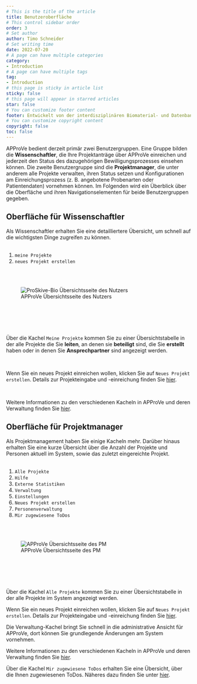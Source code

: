 ```yaml
---
# This is the title of the article
title: Benutzeroberfläche
# This control sidebar order
order: 3
# Set author
author: Timo Schneider
# Set writing time
date: 2022-07-20
# A page can have multiple categories
category:
- Introduction
# A page can have multiple tags
tag:
- Introduction
# this page is sticky in article list
sticky: false
# this page will appear in starred articles
star: false
# You can customize footer content
footer: Entwickelt von der interdisziplinären Biomaterial- und Datenbank Frankfurt (iBDF)
# You can customize copyright content
copyright: false
toc: false
---
```


APProVe bedient derzeit primär zwei Benutzergruppen. Eine Gruppe bilden die **Wissenschaftler**, die Ihre Projektanträge über APProVe einreichen und jederzeit den Status des dazugehörigen Bewilligungsprozesses einsehen können. 
Die zweite Benutzergruppe sind die **Projektmanager**, die unter anderem alle Projekte verwalten, ihren Status setzen und Konfigurationen am Einreichungsprozess (z. B. angebotene Probenarten oder Patientendaten) vornehmen können. 
Im Folgenden wird ein Überblick über die Oberfläche und ihren Navigationselementen für beide Benutzergruppen gegeben.


## Oberfläche für Wissenschaftler
Als Wissenschaftler erhalten Sie eine detailliertere Übersicht, um schnell auf die wichtigsten Dinge zugreifen zu können.
<br/>
<br/>
<div class="row">
    <div class="col-lg-4">
         <ol>
            <li><code>meine Projekte</code></li>
            <li><code>neues Projekt erstellen</code></li>
         </ol>
<br/>
<br/>
    </div>
    <div class="col-lg-8">
        <figure>
           <div class="container">
             <label for="Entity">
                <img :src="$withBase('/img/navigation/overviewUser.png')" class="float-right" alt="ProSkive-Bio Übersichtsseite des Nutzers">
             </label>
               <figcaption>APProVe Übersichtsseite des Nutzers</figcaption>
           </div>
         </figure>
    </div>
    <br/>
    <br/>
    <br/>
    <br/>
</div>
<p>Über die Kachel <code>Meine Projekte</code> kommen Sie zu einer Übersichtstabelle in der alle Projekte die Sie <strong>leiten</strong>, an denen sie <strong>beteiligt</strong> sind, die Sie <strong>erstellt</strong> haben oder in denen Sie <strong>Ansprechpartner</strong> sind angezeigt werden. </p>
    <br/>
    <p>Wenn Sie ein neues Projekt einreichen wollen, klicken Sie auf <code>Neues Projekt erstellen</code>. Details zur Projekteingabe und -einreichung finden Sie <a href="create-project.html">hier</a>. </p>
   <br/>
   <p>Weitere Informationen zu den verschiedenen Kacheln in APProVe und deren Verwaltung finden Sie <a href="administration/tiles.html">hier</a>.</p>

## Oberfläche für Projektmanager
Als Projektmanagement haben Sie einige Kacheln mehr. Darüber hinaus erhalten Sie eine kurze Übersicht über die Anzahl der Projekte und Personen aktuell im System, sowie das zuletzt eingereichte Projekt.
<br/>
<br/>
<div class="row">
    <div class="col-lg-4">
         <ol>
            <li><code>Alle Projekte</code></li>
            <li><code>Hilfe</code></li>
            <li><code>Externe Statistiken</code></li>
            <li><code>Verwaltung</code></li>
            <li><code>Einstellungen</code></li>
            <li><code>Neues Projekt erstellen</code></li>
            <li><code>Personenverwaltung</code></li>
            <li><code>Mir zugewiesene ToDos</code></li>
         </ol>
<br/>
<br/>
    </div>
    <div class="col-lg-8">
        <figure>
           <div class="container">
             <label for="Entity">
                <img :src="$withBase('/img/navigation/overviewAdmin.png')" class="float-right" alt="APProVe Übersichtsseite des PM">
             </label>
               <figcaption>APProVe Übersichtsseite des PM</figcaption>
           </div>
         </figure>
    </div>
    <br/>
    <br/>
    <br/>
    <br/>
</div>
     <p>Über die Kachel <code>Alle Projekte</code> kommen Sie zu einer Übersichtstabelle in der alle Projekte im System angezeigt werden. </p>
    <p>Wenn Sie ein neues Projekt einreichen wollen, klicken Sie auf <code>Neues Projekt erstellen</code>. Details zur Projekteingabe und -einreichung finden Sie <a href="create-project.html">hier</a>. </p>
    <p>Die Verwaltung-Kachel bringt Sie schnell in die administrative Ansicht für APProVe, dort können Sie grundlegende Änderungen am System vornehmen. </p>
   <p>Weitere Informationen zu den verschiedenen Kacheln in APProVe und deren Verwaltung finden Sie <a href="/administration/tiles.html">hier</a>.</p>
   <p>Über die Kachel <code>Mir zugewiesene ToDos</code> erhalten Sie eine Übersicht, über die Ihnen zugewiesenen ToDos. Näheres dazu finden Sie unter <a href="/features/todos.html">hier</a>.</p>
